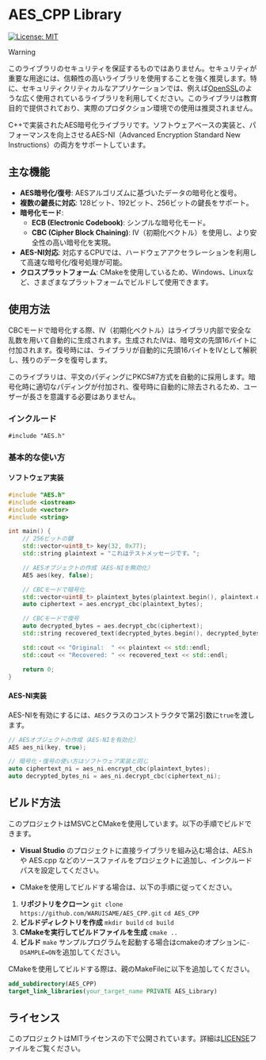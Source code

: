 ﻿# AES_CPP Library

[![License: MIT](https://img.shields.io/badge/License-MIT-yellow.svg)](https://opensource.org/licenses/MIT)

> [!WARNING]
> このライブラリのセキュリティを保証するものではありません。セキュリティが重要な用途には、信頼性の高いライブラリを使用することを強く推奨します。特に、セキュリティクリティカルなアプリケーションでは、例えば[OpenSSL](https://www.openssl.org/)のような広く使用されているライブラリを利用してください。このライブラリは教育目的で提供されており、実際のプロダクション環境での使用は推奨されません。

C++で実装されたAES暗号化ライブラリです。ソフトウェアベースの実装と、パフォーマンスを向上させるAES-NI（Advanced Encryption Standard New Instructions）の両方をサポートしています。

## 主な機能

- **AES暗号化/復号**: AESアルゴリズムに基づいたデータの暗号化と復号。
- **複数の鍵長に対応**: 128ビット、192ビット、256ビットの鍵長をサポート。
- **暗号化モード**:
  - **ECB (Electronic Codebook)**: シンプルな暗号化モード。
  - **CBC (Cipher Block Chaining)**: IV（初期化ベクトル）を使用し、より安全性の高い暗号化を実現。
- **AES-NI対応**: 対応するCPUでは、ハードウェアアクセラレーションを利用して高速な暗号化/復号処理が可能。
- **クロスプラットフォーム**: CMakeを使用しているため、Windows、Linuxなど、さまざまなプラットフォームでビルドして使用できます。

## 使用方法
CBCモードで暗号化する際、IV（初期化ベクトル）はライブラリ内部で安全な乱数を用いて自動的に生成されます。生成されたIVは、暗号文の先頭16バイトに付加されます。復号時には、ライブラリが自動的に先頭16バイトをIVとして解釈し、残りのデータを復号します。

このライブラリは、平文のパディングにPKCS#7方式を自動的に採用します。暗号化時に適切なパディングが付加され、復号時に自動的に除去されるため、ユーザーが長さを意識する必要はありません。

### インクルード
`#include "AES.h"`
### 基本的な使い方

#### ソフトウェア実装
``` cpp
#include "AES.h"
#include <iostream>
#include <vector>
#include <string>

int main() {
    // 256ビットの鍵
    std::vector<uint8_t> key(32, 0x77);
    std::string plaintext = "これはテストメッセージです。";

    // AESオブジェクトの作成（AES-NIを無効化）
    AES aes(key, false);

    // CBCモードで暗号化
    std::vector<uint8_t> plaintext_bytes(plaintext.begin(), plaintext.end());
    auto ciphertext = aes.encrypt_cbc(plaintext_bytes);

    // CBCモードで復号
    auto decrypted_bytes = aes.decrypt_cbc(ciphertext);
    std::string recovered_text(decrypted_bytes.begin(), decrypted_bytes.end());

    std::cout << "Original:  " << plaintext << std::endl;
    std::cout << "Recovered: " << recovered_text << std::endl;

    return 0;
}
```
#### AES-NI実装

AES-NIを有効にするには、`AES`クラスのコンストラクタで第2引数に`true`を渡します。
``` cpp
// AESオブジェクトの作成（AES-NIを有効化）
AES aes_ni(key, true);

// 暗号化・復号の使い方はソフトウェア実装と同じ
auto ciphertext_ni = aes_ni.encrypt_cbc(plaintext_bytes);
auto decrypted_bytes_ni = aes_ni.decrypt_cbc(ciphertext_ni);
```
## ビルド方法

このプロジェクトはMSVCとCMakeを使用しています。以下の手順でビルドできます。

- **Visual Studio**
 のプロジェクトに直接ライブラリを組み込む場合は、AES.h や AES.cpp などのソースファイルをプロジェクトに追加し、インクルードパスを設定してください。

- CMakeを使用してビルドする場合は、以下の手順に従ってください。
1. **リポジトリをクローン** ``` git clone https://github.com/WARUISAME/AES_CPP.git ```
   ``` cd AES_CPP ```
2. **ビルドディレクトリを作成** ``` mkdir build ```
   ``` cd build ```
3. **CMakeを実行してビルドファイルを生成** ``` cmake .. ```
4. **ビルド** ``` make ```
サンプルプログラムを起動する場合はcmakeのオプションに`-DSAMPLE=ON`を追加してください。

CMakeを使用してビルドする際は、親のMakeFileに以下を追加してください。
``` cmake
add_subdirectory(AES_CPP)
target_link_libraries(your_target_name PRIVATE AES_Library)
```

## ライセンス

このプロジェクトはMITライセンスの下で公開されています。詳細は[LICENSE](LICENSE)ファイルをご覧ください。